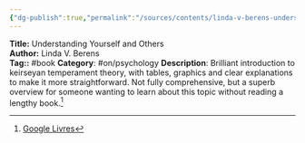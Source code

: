 ```yaml
---
{"dg-publish":true,"permalink":"/sources/contents/linda-v-berens-understanding-yourself-and-others/","created":"","updated":"2023-03-14T21:46:22.935+01:00"}
---
```


**Title:** Understanding Yourself and Others  
**Author:** Linda V. Berens  
**Tag::** #book 
**Category**: #on/psychology 
**Description**: Brilliant introduction to keirseyan temperament theory, with tables, graphics and clear explanations to make it more straightforward. Not fully comprehensive, but a superb overview for someone wanting to learn about this topic without reading a lengthy book.[^1]

[^1]: [Google Livres](https://books.google.fr/)